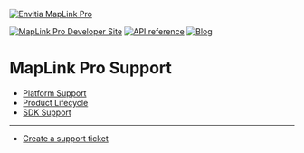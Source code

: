 [![Envitia MapLink Pro](https://user-images.githubusercontent.com/60386764/159908069-b33f1ba7-6ad9-45d0-a872-dfd38dc40c91.png)](https://www.envitia.com/for-developers/maplink-pro/)

[![MapLink Pro Developer Site](https://img.shields.io/badge/MapLink%20Pro%20Developer%20Site-6cc4ea)](https://envitia.github.io/maplink-docs)
[![API reference](https://img.shields.io/badge/MapLink%20Pro%20API%20Documentation-84bd00)](https://www.envitia.com/technologies/products/maplink-pro/userguide/index.html)
[![Blog](https://img.shields.io/badge/Envitia%20Blog-1F2A44)](https://www.envitia.com/category/the-envitia-blog/) 

# MapLink Pro Support
- [Platform Support](platform-support.md)
- [Product Lifecycle](version-lifecycle.md)
- [SDK Support](sdk-support.md)
---
- [Create a support ticket](mailto:support@envitia.com)
